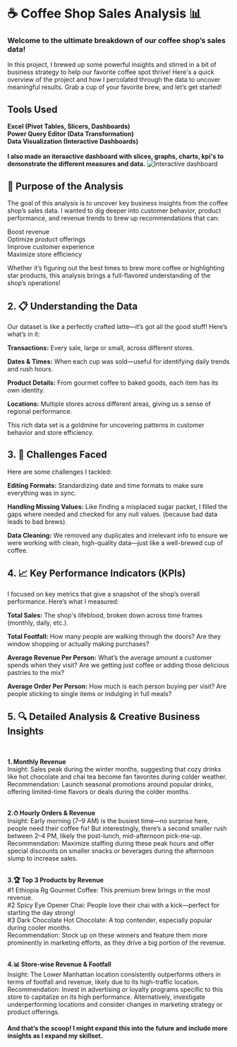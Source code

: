 # ☕ Coffee Shop Sales Analysis 📊

### Welcome to the ultimate breakdown of our coffee shop’s sales data!
In this project, I brewed up some powerful insights and stirred in a bit of business strategy to help our favorite coffee spot thrive! Here's a quick overview of the project and how I percolated through the data to uncover meaningful results. Grab a cup of your favorite brew, and let’s get started!


## Tools Used
**Excel (Pivot Tables, Slicers, Dashboards)** <br>
**Power Query Editor (Data Transformation)** <br>
**Data Visualization (Interactive Dashboards)** <br>
<br>
**I also made an iteraactive dashboard with slices, graphs, charts, kpi's to demonstrate the different measures and data.**
![Interactive dashboard](https://github.com/user-attachments/assets/6ed16974-bdd9-40bf-afcd-233d86dc1f3d)


## 🎯 Purpose of the Analysis
The goal of this analysis is to uncover key business insights from the coffee shop’s sales data. I wanted to dig deeper into customer behavior, product performance, and revenue trends to brew up recommendations that can:

Boost revenue <br>
Optimize product offerings <br>
Improve customer experience <br>
Maximize store efficiency <br>

Whether it’s figuring out the best times to brew more coffee or highlighting star products, this analysis brings a full-flavored understanding of the shop’s operations!

## 2. 📋 Understanding the Data
Our dataset is like a perfectly crafted latte—it’s got all the good stuff! Here’s what’s in it:

__Transactions:__   Every sale, large or small, across different stores. <br>

**Dates & Times:** When each cup was sold—useful for identifying daily trends and rush hours. <br>

**Product Details:** From gourmet coffee to baked goods, each item has its own identity. <br>

**Locations:** Multiple stores across different areas, giving us a sense of regional performance. <br>

This rich data set is a goldmine for uncovering patterns in customer behavior and store efficiency.

## 3. 🔧 Challenges Faced
Here are some challenges I tackled:

**Editing Formats:** Standardizing date and time formats to make sure everything was in sync.<br>

**Handling Missing Values:** Like finding a misplaced sugar packet, I filled the gaps where needed and checked for any null values. (because bad data leads to bad brews).<br>

**Data Cleaning:** We removed any duplicates and irrelevant info to ensure we were working with clean, high-quality data—just like a well-brewed cup of coffee.<br>

## 4. 📈 Key Performance Indicators (KPIs)
I focused on key metrics that give a snapshot of the shop’s overall performance. Here’s what I measured:

**Total Sales:** The shop's lifeblood, broken down across time frames (monthly, daily, etc.). <br>

**Total Footfall:** How many people are walking through the doors? Are they window shopping or actually making purchases? <br>

**Average Revenue Per Person:** What’s the average amount a customer spends when they visit? Are we getting just coffee or adding those delicious pastries to the mix? <br>

**Average Order Per Person:** How much is each person buying per visit? Are people sticking to single items or indulging in full meals? <br>

## 5. 🔍 Detailed Analysis & Creative Business Insights <br>
<br>

**1. Monthly Revenue** <br>
Insight: Sales peak during the winter months, suggesting that cozy drinks like hot chocolate and chai tea become fan favorites during colder weather.<br>
Recommendation: Launch seasonal promotions around popular drinks, offering limited-time flavors or deals during the colder months.<br>
<br>

**2.⏱ Hourly Orders & Revenue** <br>
Insight: Early morning (7–9 AM) is the busiest time—no surprise here, people need their coffee fix! But interestingly, there’s a second smaller rush between 2–4 PM, likely the post-lunch, mid-afternoon pick-me-up.<br>
Recommendation: Maximize staffing during these peak hours and offer special discounts on smaller snacks or beverages during the afternoon slump to increase sales.<br>
<br>

**3.🏆 Top 3 Products by Revenue** <br>
#1 Ethiopia Rg Gourmet Coffee: This premium brew brings in the most revenue.<br>
#2 Spicy Eye Opener Chai: People love their chai with a kick—perfect for starting the day strong!<br>
#3 Dark Chocolate Hot Chocolate: A top contender, especially popular during cooler months.<br>
Recommendation: Stock up on these winners and feature them more prominently in marketing efforts, as they drive a big portion of the revenue.<br>
<br>

**4.📊 Store-wise Revenue & Footfall** <br>
Insight: The Lower Manhattan location consistently outperforms others in terms of footfall and revenue, likely due to its high-traffic location.<br>
Recommendation: Invest in advertising or loyalty programs specific to this store to capitalize on its high performance. Alternatively, investigate underperforming locations and consider changes in marketing strategy or product offerings.<br>

#### And that’s the scoop! I might expand this into the future and include more insights as I expand my skillset.

